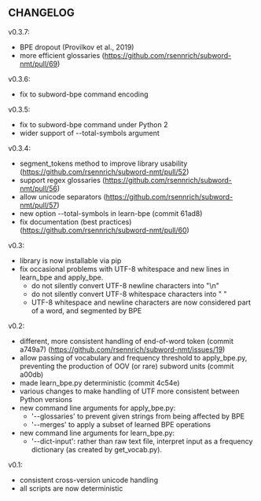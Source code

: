 CHANGELOG
---------

v0.3.7:
  - BPE dropout (Provilkov et al., 2019)
  - more efficient glossaries (https://github.com/rsennrich/subword-nmt/pull/69)

v0.3.6:
  - fix to subword-bpe command encoding

v0.3.5:
  - fix to subword-bpe command under Python 2
  - wider support of --total-symbols argument

v0.3.4:
  - segment_tokens method to improve library usability (https://github.com/rsennrich/subword-nmt/pull/52)
  - support regex glossaries (https://github.com/rsennrich/subword-nmt/pull/56)
  - allow unicode separators (https://github.com/rsennrich/subword-nmt/pull/57)
  - new option --total-symbols in learn-bpe (commit 61ad8)
  - fix documentation (best practices) (https://github.com/rsennrich/subword-nmt/pull/60)

v0.3:
 - library is now installable via pip
 - fix occasional problems with UTF-8 whitespace and new lines in learn_bpe and apply_bpe.
   - do not silently convert UTF-8 newline characters into "\n"
   - do not silently convert UTF-8 whitespace characters into " "
   - UTF-8 whitespace and newline characters are now considered part of a word, and segmented by BPE

v0.2:
 - different, more consistent handling of end-of-word token (commit a749a7) (https://github.com/rsennrich/subword-nmt/issues/19)
 - allow passing of vocabulary and frequency threshold to apply_bpe.py, preventing the production of OOV (or rare) subword units (commit a00db)
 - made learn_bpe.py deterministic (commit 4c54e)
 - various changes to make handling of UTF more consistent between Python versions
 - new command line arguments for apply_bpe.py:
   - '--glossaries' to prevent given strings from being affected by BPE
   - '--merges' to apply a subset of learned BPE operations
 - new command line arguments for learn_bpe.py:
   - '--dict-input': rather than raw text file, interpret input as a frequency dictionary (as created by get_vocab.py).


v0.1:
 - consistent cross-version unicode handling
 - all scripts are now deterministic
